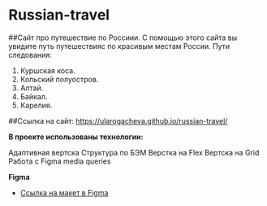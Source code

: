 # Russian-travel

##Сайт про путешествие по Россиии. С помощью этого сайта вы увидите путь путешествияс по красивым местам Роcсии.
Пути следования:

1. Куршская коса.
2. Кольский полуостров.
3. Алтай.
4. Байкал.
5. Карелия.

##Ссылка на сайт:
https://ularogacheva.github.io/russian-travel/

**В проекте использованы технологии:**

Адаптивная вертска
Структура по БЭМ
Верстка на Flex
Вертска на Grid
Работа с Figma
media queries

**Figma**

- [Ссылка на макет в Figma](https://www.figma.com/file/5S2WSbEFL6awjVWJ0NWL8Q/Sprint-3_-Russia-_-desktop-mobile?node-id=28503%3A0)
